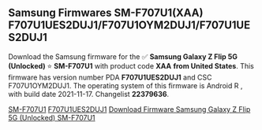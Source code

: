 <h2>Samsung Firmwares SM-F707U1(XAA) F707U1UES2DUJ1/F707U1OYM2DUJ1/F707U1UES2DUJ1</h2>
Download the Samsung firmware for the ✅ <strong>Samsung Galaxy Z Flip 5G (Unlocked) </strong> ⭐ <strong>SM-F707U1</strong> with product code <strong>XAA</strong> <strong> from United States</strong>. This firmware has version number PDA <strong>F707U1UES2DUJ1</strong> and CSC F707U1OYM2DUJ1. The operating system of this firmware is Android R , with build date 2021-11-17. Changelist <strong>22379636</strong>.


[SM-F707U1](https://samfirm.shop/samsung/model/SM-F707U1)
[F707U1UES2DUJ1](https://samfirm.shop/samsung/pda/F707U1UES2DUJ1)
[Download Firmware Samsung Galaxy Z Flip 5G (Unlocked) SM-F707U1](https://samfirm.shop/samsung/firmware/474833)
